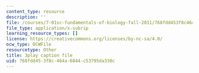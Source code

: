 ```yaml
---
content_type: resource
description: ''
file: /courses/7-01sc-fundamentals-of-biology-fall-2011/768fdd453f8c464a6844c53795da330c_nCBTC3-xsLM.srt
file_type: application/x-subrip
learning_resource_types: []
license: https://creativecommons.org/licenses/by-nc-sa/4.0/
ocw_type: OCWFile
resourcetype: Other
title: 3play caption file
uid: 768fdd45-3f8c-464a-6844-c53795da330c
---
```

